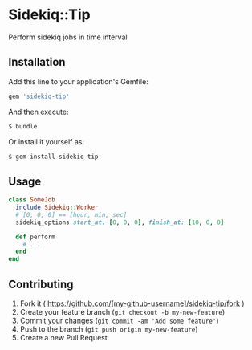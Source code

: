 # Sidekiq::Tip

Perform sidekiq jobs in time interval

## Installation

Add this line to your application's Gemfile:

```ruby
gem 'sidekiq-tip'
```

And then execute:

```bash
$ bundle
```

Or install it yourself as:

```bash
$ gem install sidekiq-tip
```

## Usage

```ruby
class SomeJob
  include Sidekiq::Worker
  # [0, 0, 0] == [hour, min, sec]
  sidekiq_options start_at: [0, 0, 0], finish_at: [10, 0, 0]

  def perform
    # ...
  end
end
```

## Contributing

1. Fork it ( https://github.com/[my-github-username]/sidekiq-tip/fork )
2. Create your feature branch (`git checkout -b my-new-feature`)
3. Commit your changes (`git commit -am 'Add some feature'`)
4. Push to the branch (`git push origin my-new-feature`)
5. Create a new Pull Request
